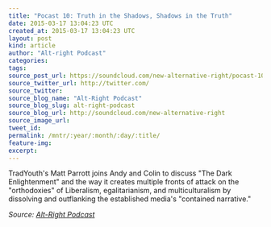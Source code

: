 ```yaml
---
title: "Pocast 10: Truth in the Shadows, Shadows in the Truth"
date: 2015-03-17 13:04:23 UTC
created_at: 2015-03-17 13:04:23 UTC
layout: post
kind: article
author: "Alt-right Podcast"
categories: 
tags: 
source_post_url: https://soundcloud.com/new-alternative-right/pocast-10-truth-in-the-shadows-shadows-in-the-truth
source_twitter_url: http://twitter.com/
source_twitter: 
source_blog_name: "Alt-Right Podcast"
source_blog_slug: alt-right-podcast
source_blog_url: http://soundcloud.com/new-alternative-right
source_image_url: 
tweet_id:
permalink: /mntr/:year/:month/:day/:title/
feature-img: 
excerpt:
---
```

TradYouth's Matt Parrott joins Andy and Colin to discuss "The Dark Enlightenment" and the way it creates multiple fronts of attack on the "orthodoxies" of Liberalism, egalitarianism, and multiculturalism by dissolving and outflanking the established media's "contained narrative."<div class="">
    <i>Source: <a href="http://soundcloud.com/new-alternative-right">Alt-Right Podcast</a></i>
</div>
